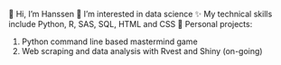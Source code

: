👋 Hi, I’m Hanssen
👀 I’m interested in data science 
✨ My technical skills include Python, R, SAS, SQL, HTML and CSS
🌱 Personal projects: 
1. Python command line based mastermind game 
2. Web scraping and data analysis with Rvest and Shiny (on-going)
